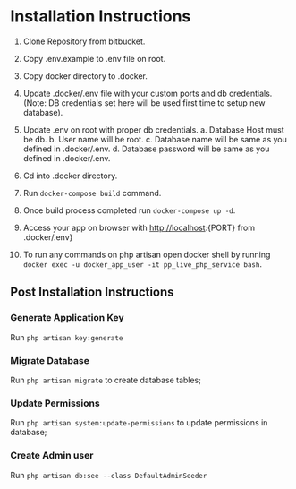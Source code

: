 # Installation Instructions

1. Clone Repository from bitbucket.

2. Copy .env.example to .env file on root.

3. Copy docker directory to .docker.

4. Update .docker/.env file with your custom ports and db credentials. (Note: DB credentials set here will be used first time to setup new database).

5. Update .env on root with proper db credentials.
    a. Database Host must be db.
    b. User name will be root.
    c. Database name will be same as you defined in .docker/.env.
    d. Database password will be same as you defined in .docker/.env.
6. Cd into .docker directory.

7. Run `docker-compose build` command.

8. Once build process completed run `docker-compose up -d`.

9. Access your app on browser with <http://localhost>:{PORT} from .docker/.env}

10. To run any commands on php artisan open docker shell by running `docker exec -u docker_app_user -it pp_live_php_service bash`.

## Post Installation Instructions

### Generate Application Key

Run `php artisan key:generate`

### Migrate Database

Run `php artisan migrate` to create database tables;

### Update Permissions

Run `php artisan system:update-permissions` to update permissions in database;

### Create Admin user

Run `php artisan db:see --class DefaultAdminSeeder`
